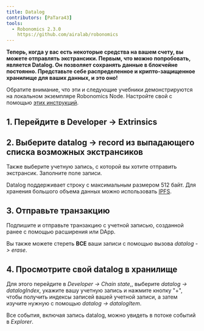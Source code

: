 ```yaml
---
title: Datalog
contributors: [PaTara43]
tools:   
  - Robonomics 2.3.0
    https://github.com/airalab/robonomics
---
```


**Теперь, когда у вас есть некоторые средства на вашем счету, вы можете отправлять экстрансики. Первым, что можно попробовать, является Datalog. Он позволяет сохранять данные в блокчейне постоянно. Представьте себе распределенное и крипто-защищенное хранилище для ваших данных, и это оно!**

<robo-wiki-note type="warning" title="Dev Node">

  Обратите внимание, что эти и следующие учебники демонстрируются на локальном экземпляре Robonomics Node. Настройте свой с помощью [этих инструкций](/docs/run-dev-node).

</robo-wiki-note>

## 1. Перейдите в Developer -> Extrinsics

<robo-wiki-picture src="datalog/extrinsics.jpg" />

## 2. Выберите datalog -> record из выпадающего списка возможных экстрансиков

Также выберите учетную запись, с которой вы хотите отправить экстрансик. Заполните поле записи.

<robo-wiki-picture src="datalog/record.jpg" />

<robo-wiki-note type="note" title="Large amount of data">

  Datalog поддерживает строку с максимальным размером 512 байт. Для хранения большого объема данных можно использовать [IPFS](https://ipfs.tech/).

</robo-wiki-note>

## 3. Отправьте транзакцию

Подпишите и отправьте транзакцию с учетной записью, созданной ранее с помощью расширения или DApp.

<robo-wiki-picture src="datalog/submit.jpg" />

<robo-wiki-note type="note" title="Erase">

  Вы также можете стереть **ВСЕ** ваши записи с помощью вызова *datalog -> erase*.

</robo-wiki-note>

## 4. Просмотрите свой datalog в хранилище

Для этого перейдите в *Developer -> Chain state*,, выберите *datalog -> datalogIndex*, укажите вашу учетную запись и нажмите кнопку "+", чтобы получить индексы записей вашей учетной записи, а затем изучите нужную с помощью *datalog -> datalogItem*.

<robo-wiki-picture src="datalog/item.jpg" />

<robo-wiki-note type="note" title="Исследуйтеr">

  Все события, включая запись datalog, можно увидеть в потоке событий в *Explorer*.

</robo-wiki-note>